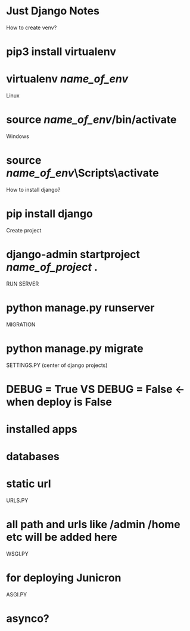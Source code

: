 # Just Django Notes

How to create venv?
# pip3 install virtualenv
# virtualenv *name_of_env*
Linux
# source *name_of_env*/bin/activate
Windows
# source *name_of_env*\Scripts\activate


How to install django?
# pip install django

Create project
# django-admin startproject *name_of_project* .

RUN SERVER
# python manage.py runserver

MIGRATION
# python manage.py migrate

SETTINGS.PY (center of django projects)
# DEBUG = True VS DEBUG = False <-when deploy is False
# installed apps
# databases
# static url

URLS.PY
# all path and urls like /admin /home etc will be added here

WSGI.PY
# for deploying Junicron

ASGI.PY
# asynco?
